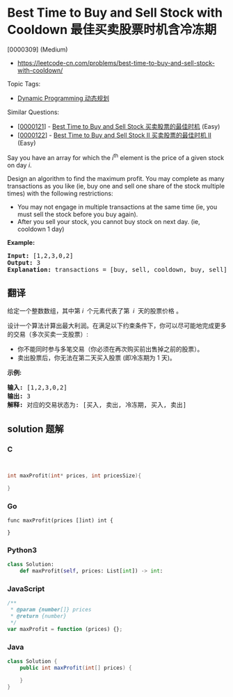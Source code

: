 # Best Time to Buy and Sell Stock with Cooldown 最佳买卖股票时机含冷冻期

[0000309] (Medium)

- https://leetcode-cn.com/problems/best-time-to-buy-and-sell-stock-with-cooldown/

Topic Tags:

- [Dynamic Programming 动态规划](https://leetcode-cn.com/tag/dynamic-programming/)

Similar Questions:

- [[0000121](https://leetcode-cn.com/problems/best-time-to-buy-and-sell-stock/)] - [Best Time to Buy and Sell Stock 买卖股票的最佳时机](./0000121.best-time-to-buy-and-sell-stock.md) (Easy)
- [[0000122](https://leetcode-cn.com/problems/best-time-to-buy-and-sell-stock-ii/)] - [Best Time to Buy and Sell Stock II 买卖股票的最佳时机 II](./0000122.best-time-to-buy-and-sell-stock-ii.md) (Easy)

Say you have an array for which the _i_<sup>th</sup> element is the price of a given stock on day _i_.

Design an algorithm to find the maximum profit. You may complete as many transactions as you like (ie, buy one and sell one share of the stock multiple times) with the following restrictions:

- You may not engage in multiple transactions at the same time (ie, you must sell the stock before you buy again).
- After you sell your stock, you cannot buy stock on next day. (ie, cooldown 1 day)

**Example:**

<pre><strong>Input:</strong> [1,2,3,0,2]
<strong>Output: </strong>3 
<strong>Explanation:</strong> transactions = [buy, sell, cooldown, buy, sell]
</pre>

## 翻译

给定一个整数数组，其中第 *i*  个元素代表了第  *i*  天的股票价格 。​

设计一个算法计算出最大利润。在满足以下约束条件下，你可以尽可能地完成更多的交易（多次买卖一支股票）:

- 你不能同时参与多笔交易（你必须在再次购买前出售掉之前的股票）。
- 卖出股票后，你无法在第二天买入股票 (即冷冻期为 1 天)。

**示例:**

<pre><strong>输入:</strong> [1,2,3,0,2]
<strong>输出: </strong>3 
<strong>解释:</strong> 对应的交易状态为: [买入, 卖出, 冷冻期, 买入, 卖出]</pre>

## solution 题解

### C

```c


int maxProfit(int* prices, int pricesSize){

}
```

### Go

```golang
func maxProfit(prices []int) int {

}
```

### Python3

```python
class Solution:
    def maxProfit(self, prices: List[int]) -> int:
```

### JavaScript

```javascript
/**
 * @param {number[]} prices
 * @return {number}
 */
var maxProfit = function (prices) {};
```

### Java

```java
class Solution {
    public int maxProfit(int[] prices) {

    }
}
```
